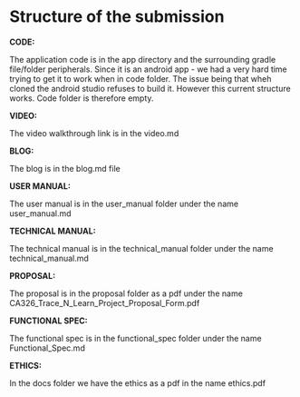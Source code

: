 # Structure of the submission
**CODE:**

The application code is in the app directory and the surrounding gradle file/folder peripherals.
Since it is an android app - we had a very hard time trying to get it to work when in code folder.
The issue being that wheh cloned the android studio refuses to build it.
However this current structure works.
Code folder is therefore empty.

**VIDEO:**

The video walkthrough link is in the video.md 

**BLOG:**

The blog is in the blog.md file

**USER MANUAL:**

The user manual is in the user_manual folder under the name user_manual.md 

**TECHNICAL MANUAL:**

The technical manual is in the technical_manual folder under the name technical_manual.md

**PROPOSAL:**

The proposal is in the proposal folder as a pdf under the name CA326_Trace_N_Learn_Project_Proposal_Form.pdf

**FUNCTIONAL SPEC:**

The functional spec is in the functional_spec folder under the name Functional_Spec.md

**ETHICS:**

In the docs folder we have the ethics as a pdf in the name ethics.pdf


